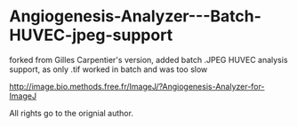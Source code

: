 # Angiogenesis-Analyzer---Batch-HUVEC-jpeg-support
forked from Gilles Carpentier's version, added batch .JPEG HUVEC analysis support, as only .tif worked in batch and was too slow

http://image.bio.methods.free.fr/ImageJ/?Angiogenesis-Analyzer-for-ImageJ


All rights go to the orignial author.
